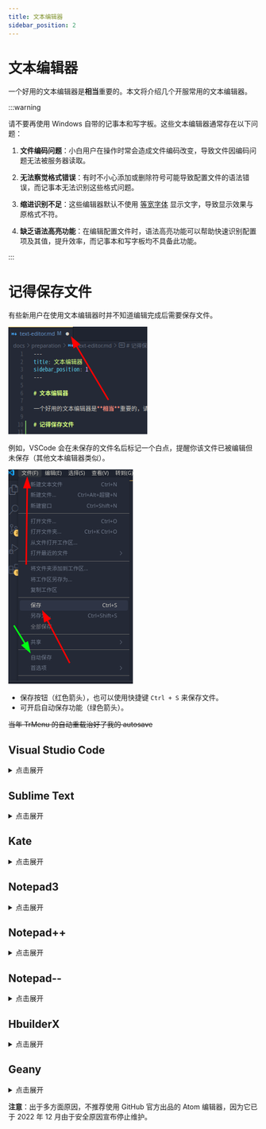 ```yaml
---
title: 文本编辑器
sidebar_position: 2
---
```


# 文本编辑器

一个好用的文本编辑器是**相当**重要的。本文将介绍几个开服常用的文本编辑器。

:::warning

请不要再使用 Windows 自带的记事本和写字板。这些文本编辑器通常存在以下问题：

1. **文件编码问题**：小白用户在操作时常会造成文件编码改变，导致文件因编码问题无法被服务器读取。

2. **无法察觉格式错误**：有时不小心添加或删除符号可能导致配置文件的语法错误，而记事本无法识别这些格式问题。

3. **缩进识别不足**：这些编辑器默认不使用 [等宽字体](https://baike.baidu.com/item/%E7%AD%89%E5%AE%BD%E5%AD%97%E4%BD%93/8434037) 显示文字，导致显示效果与原格式不符。

4. **缺乏语法高亮功能**：在编辑配置文件时，语法高亮功能可以帮助快速识别配置项及其值，提升效率，而记事本和写字板均不具备此功能。

:::

# 记得保存文件

有些新用户在使用文本编辑器时并不知道编辑完成后需要保存文件。

![](_images/白点.png)

例如，VSCode 会在未保存的文件名后标记一个白点，提醒你该文件已被编辑但未保存（其他文本编辑器类似）。

![](_images/vscode保存和自动保存.png)

- 保存按钮（红色箭头），也可以使用快捷键 `Ctrl + S` 来保存文件。
- 可开启自动保存功能（绿色箭头）。

~~当年 TrMenu 的自动重载治好了我的 autosave~~

## Visual Studio Code

<details>
  <summary>点击展开</summary>
  
![官网图片](https://code.visualstudio.com/assets/home/home-screenshot-win-lg.png)

VSCode 是一款全能型文本编辑器，**非常推荐**！它支持简体中文、繁体中文和英文，仅适用于 `Windows 10` 及以上版本。

缺点是启动速度可能稍慢，但非常适合新手使用（已算是较快的选项）。

- 官网链接：[https://code.visualstudio.com/](https://code.visualstudio.com/)

- [下载龟速怎么办](https://cn.bing.com/search?q=vscode%E4%B8%8B%E8%BD%BD%E9%BE%9F%E9%80%9F%E6%80%8E%E4%B9%88%E5%8A%9E)

- [VSCode 视频安装教程](https://www.bilibili.com/video/BV1nM4m117Fv/?share_source=copy_web)

</details>

## Sublime Text

<details>
  <summary>点击展开</summary>

![Sublime Text](_images/sublime展示.png)

Sublime Text 是一款优秀的文本编辑器，但在保存文件时会对非激活用户弹出支付提示窗口（可以选择不支持）。即便如此，它依然是非常优秀的选择。

- 官网链接：[https://www.sublimetext.com/](https://www.sublimetext.com/)

- [如何汉化](https://cn.bing.com/search?q=sublime+text%e6%b1%89%e5%8c%96&qs=SC&pq=sublimetext&sk=HS1SC5&sc=10-11&cvid=19623440FA3646E0BEBECEED995CFCAF&FORM=QBRE&sp=7&lq=0)

</details>

## Kate

<details>
  <summary>点击展开</summary>

![Kate](https://kate-editor.org/images/konsole.png)

- 官网链接：[https://kate-editor.org/zh-cn/](https://kate-editor.org/zh-cn/)

开源且跨平台，启动快速，加载文件迅速。

</details>

## Notepad3

<details>
  <summary>点击展开</summary>

![Notepad3](https://www.rizonesoft.com/wp-content/uploads/2023/09/notepad3-screenshot-1.jpg)

Notepad3 是一个相对不错的文本编辑器，适用于 **Windows 8 及以上**版本。

- 官网链接：[https://rizonesoft.com/downloads/notepad3/](https://rizonesoft.com/downloads/notepad3/)

- GitHub：[https://github.com/rizonesoft/Notepad3](https://github.com/rizonesoft/Notepad3)

</details>

## Notepad++

<details>
  <summary>点击展开</summary>

![NPP展示](_images/Npp展示.png)

Notepad++ 是一款常用的文本编辑器，功能完善。

:::warning

关于作者的政治立场可能引发争议，请保持理性：

Notepad++ 曾被指责为台独，还多次引发争议。更多详细信息请参考相关讨论。

相对而言，可考虑 **Notepad--** 等其他替代品。

:::

- 官网链接：[http://www.notepadplus.com.cn/](http://www.notepadplus.com.cn/)

</details>

## Notepad--

<details>
  <summary>点击展开</summary>

![Notepad--](_images/N减减展示.png)

Notepad-- 是国内作者维护的 Notepad++ 替代品。

- [Gitee](https://gitee.com/cxasm/notepad--)
- [GitHub](https://github.com/cxasm/notepad--)

</details>

## HbuilderX

<details>
  <summary>点击展开</summary>

![HbuilderX](_images/HbuilderX展示.png)

- 官网链接：[https://dcloud.io/hbuilderx.html](https://dcloud.io/hbuilderx.html)

这是一个国产的文本编辑器。

### 关联右键菜单？

可以在“工具 → 设置（Ctrl+Alt+,）”中打开设置，找到“常用配置”手动勾选【关联右键菜单】。

</details>

## Geany

<details>
  <summary>点击展开</summary>

![Geany](https://www.geany.org/media/uploads/screenshots/homepage/.thumbnails/geany_dark_2019-05-20.png)

- 官网链接：[https://www.geany.org/](https://www.geany.org/)

</details>

**注意**：出于多方面原因，不推荐使用 GitHub 官方出品的 Atom 编辑器，因为它已于 2022 年 12 月由于安全原因宣布停止维护。
